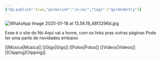 ```yaml
---
{"dg-publish":true,"permalink":"/o-no/","tags":["gardenEntry"]}
---
```


![WhatsApp Image 2025-01-18 at 13.56.19_48f3296d.jpg](/img/user/WhatsApp%20Image%202025-01-18%20at%2013.56.19_48f3296d.jpg)

Esse é o site do Nó
Aqui vai a home, com os links pras outras páginas
Pode ter uma parte de novidades embaixo

[[Música\|Música]]
[[Gigs\|Gigs]]
[[Fotos\|Fotos]]
[[Vídeos\|Vídeos]]
[[Clipping\|Clipping]]